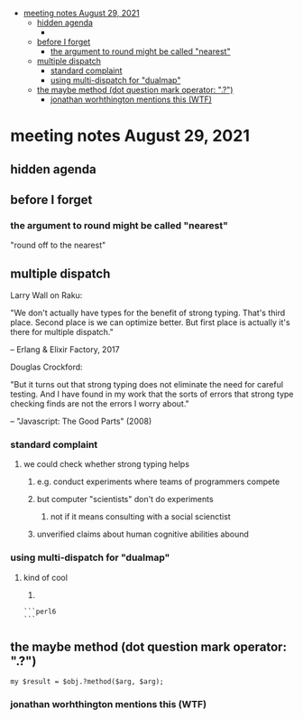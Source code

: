 - [meeting notes August 29, 2021](#orgda1e9b4)
  - [hidden agenda](#org4a3ae84)
    - [](#org87160ba)
  - [before I forget](#orga18fe24)
    - [the argument to round might be called "nearest"](#org1aa1718)
  - [multiple dispatch](#org3b01b65)
    - [standard complaint](#orgb0b7741)
    - [using multi-dispatch for "dualmap"](#org31106fe)
  - [the maybe method (dot question mark operator: ".?")](#org0ecced2)
    - [jonathan worhthington mentions this (WTF)](#orga1f9044)


<a id="orgda1e9b4"></a>

# meeting notes August 29, 2021


<a id="org4a3ae84"></a>

## hidden agenda


<a id="org87160ba"></a>

### 


<a id="orga18fe24"></a>

## before I forget


<a id="org1aa1718"></a>

### the argument to round might be called "nearest"

"round off to the nearest"


<a id="org3b01b65"></a>

## multiple dispatch

Larry Wall on Raku:

"We don't actually have types for the benefit of strong typing. That's third place. Second place is we can optimize better. But first place is actually it's there for multiple dispatch."

&#x2013; Erlang & Elixir Factory, 2017

Douglas Crockford:

"But it turns out that strong typing does not eliminate the need for careful testing. And I have found in my work that the sorts of errors that strong type checking finds are not the errors I worry about."

&#x2013; "Javascript: The Good Parts" (2008)


<a id="orgb0b7741"></a>

### standard complaint

1.  we could check whether strong typing helps

    1.  e.g. conduct experiments where teams of programmers compete
    
    2.  but computer "scientists" don't do experiments
    
        1.  not if it means consulting with a social scienctist
    
    3.  unverified claims about human cognitive abilities abound


<a id="org31106fe"></a>

### using multi-dispatch for "dualmap"

1.  kind of cool

    1.  
    
        ```perl6
        ```


<a id="org0ecced2"></a>

## the maybe method (dot question mark operator: ".?")

```perl6
my $result = $obj.?method($arg, $arg);
```


<a id="orga1f9044"></a>

### jonathan worhthington mentions this (WTF)
